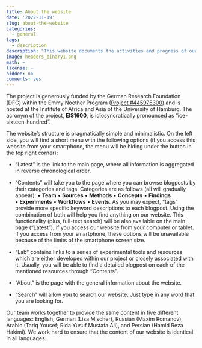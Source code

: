 ```yaml
---
title: About the website
date: '2022-11-19'
slug: about-the-website
categories:
  - general
tags:
  - description
description: "This website documents the activities and progress of our project, which undertakes an innovative study of the development of the Islamic world through the computational analysis of Arabic chronicles and biographical collections, which—for the first time—are treated holistically as a unified corpus of historical information (c. 300 titles; 100 million words; c. 400,000 biographical records)."
image: headers_binary1.png
math: ~
license: ~
hidden: no
comments: yes
---
```


The project is generously funded by the German Research Foundation (DFG) within the Emmy Noether Program ([Project #445975300](https://gepris.dfg.de/gepris/projekt/445975300?language=en)) and is hosted at the Institute of Africa and Asia of the University of Hamburg. The acronym of the project, **EIS1600**, is  idiosyncratically pronounced as “ice-sixteen-hundred”.

The website’s structure is pragmatically simple and minimalistic. On the left side, you will find a short menu with the following options (if you access this website from your smartphone, the menu will be hiding under the button in the top right corner):

- “Latest” is the link to the main page, where all information is aggregated in reverse chronological order.

-  “Contents” will take you to the page where you can browse blogposts by their categories and tags. Categories are as follows (all will gradually appear): • **Team** • **Sources** • **Methods** • **Concepts** • **Findings** • **Experiments** • **Workflows** • **Events**. As you may expect, “tags” provide more specific keyword  descriptions to each blogpost. Using the combination of both will help you find anything on our website. This functionality (plus, full-text search) will be also available on the main page (“Latest”), if you access our website from your computer or tablet. If you access from your smartphone, these options will be unavailable because of the limits of the smartphone screen size.

- “Lab” contains links to a series of experimental tools and resources which are either developed within our project or closely associated with it. Usually, you will be able to find a detailed blogpost on each of the mentioned resources through “Contents”.

- “About” is the page with the general information about the website.

- “Search” will allow you to search our website. Just type in any word that you are looking for.

Our team works together to provide the same content in five different languages: English, German (Lisa Mischer), Russian (Maxim Romanov), Arabic (Tariq Yousef; Rida Yusuf Mustafa Ali), and Persian (Hamid Reza Hakimi). We work hard to ensure that the content of our website is identical in all languages.

